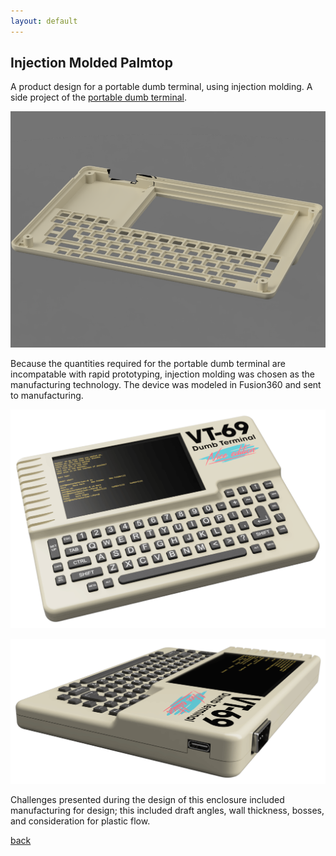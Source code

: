 ```yaml
---
layout: default
---
```


## Injection Molded Palmtop

A product design for a portable dumb terminal, using injection molding. A side project of the [portable dumb terminal](/dumb.html).

![Render of plastic structure](/images/PlasticRender.png)

Because the quantities required for the portable dumb terminal are incompatable with rapid prototyping, injection molding was chosen as the manufacturing technology. The device was modeled in Fusion360 and sent to manufacturing.

![Dumb Terminal Front](/images/VTPlastic.png)

![Dumb Terminal Side](/images/VTPlasticSide.png)

Challenges presented during the design of this enclosure included manufacturing for design; this included draft angles, wall thickness, bosses, and consideration for plastic flow.


[back](../)
